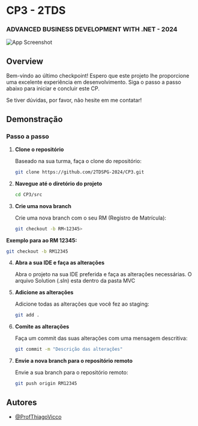 

# CP3 - 2TDS 
### ADVANCED BUSINESS DEVELOPMENT WITH .NET - 2024


![App Screenshot](https://onedrive.live.com/embed?resid=C1A467FC3E304D70%216282&authkey=%21AF3hFb_fR9KAz9o&width=1280&height=720)

## Overview

Bem-vindo ao último checkpoint! Espero que este projeto lhe proporcione uma excelente experiência em desenvolvimento. Siga o passo a passo abaixo para iniciar e concluir este CP.

Se tiver dúvidas, por favor, não hesite em me contatar!

## Demonstração

### Passo a passo

1. **Clone o repositório**

   Baseado na sua turma, faça o clone do repositório:

   ```sh
   git clone https://github.com/2TDSPG-2024/CP3.git
   ```

2. **Navegue até o diretório do projeto**

   ```sh
   cd CP3/src
   ```

3. **Crie uma nova branch**

   Crie uma nova branch com o seu RM (Registro de Matrícula):

   ```sh
   git checkout -b RM<12345>
   ```

  **Exemplo para ao RM 12345:**

   ```sh
   git checkout -b RM12345
   ```


4. **Abra a sua IDE e faça as alterações**

   Abra o projeto na sua IDE preferida e faça as alterações necessárias. O arquivo Solution (.sln) esta dentro da pasta MVC

5. **Adicione as alterações**

   Adicione todas as alterações que você fez ao staging:

   ```sh
   git add .
   ```

6. **Comite as alterações**

   Faça um commit das suas alterações com uma mensagem descritiva:

   ```sh
   git commit -m "Descrição das alterações"
   ```

7. **Envie a nova branch para o repositório remoto**

   Envie a sua branch para o repositório remoto:

   ```sh
   git push origin RM12345
   ```

## Autores

- [@ProfThiagoVicco](https://github.com/ProfThiagoVicco)
